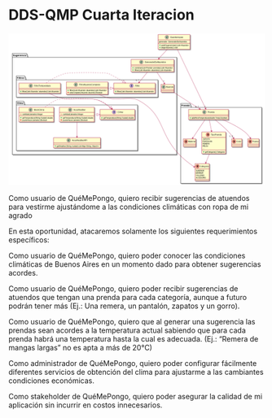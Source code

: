 # DDS-QMP Cuarta Iteracion
![](QueMePongo4.png)

Como usuario de QuéMePongo, quiero recibir sugerencias de atuendos para vestirme ajustándome a las condiciones climáticas con ropa de mi agrado

En esta oportunidad, atacaremos solamente los siguientes requerimientos específicos:

Como usuario de QuéMePongo, quiero poder conocer las condiciones climáticas de Buenos Aires en un momento dado para obtener sugerencias acordes.

Como usuario de QuéMePongo, quiero poder recibir sugerencias de atuendos que tengan una prenda para cada categoría, aunque a futuro podrán tener más (Ej.: Una remera, un pantalón, zapatos y un gorro).

Como usuario de QuéMePongo, quiero que al generar una sugerencia las prendas sean acordes a la temperatura actual sabiendo que para cada prenda habrá una temperatura hasta la cual es adecuada. (Ej.: “Remera de mangas largas” no es apta a más de 20°C)

Como administrador de QuéMePongo, quiero poder configurar fácilmente diferentes servicios de obtención del clima para ajustarme a las cambiantes condiciones económicas.

Como stakeholder de QuéMePongo, quiero poder asegurar la calidad de mi aplicación sin incurrir en costos innecesarios. 
